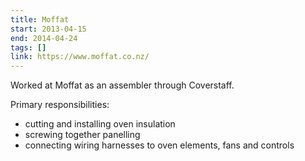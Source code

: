 ```yaml
---
title: Moffat
start: 2013-04-15
end: 2014-04-24
tags: []
link: https://www.moffat.co.nz/
---
```

Worked at Moffat as an assembler through Coverstaff.

Primary responsibilities:

+ cutting and installing oven insulation
+ screwing together panelling
+ connecting wiring harnesses to oven elements, fans and controls